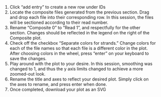 1. Click “add entry” to create a new row under IDs
2. Locate the composite files generated from the previous section. Drag and drop each file into their corresponding row. In this session, the files will be sectioned according to their read number.
3. Rename “Composite 0” to “Read 1”, and respectfully for the other section. Changes should be reflected in the legend on the right of the Composite plot.
4. Check off the checkbox “Separate colors for strands.” Change colors for each of the file names so that each file is a different color in the plot. After choosing colors in the wheel, press “enter” on your keyboard to save the changes.
5. Play around with the plot to your desire. In this session, smoothing was changed to 1, and thus the y axis limits changed to achieve a more zoomed-out look.
6. Rename the title and axes to reflect your desired plot. Simply click on the axes to rename, and press enter when done.
7. Once completed, download your plot as an SVG
   
